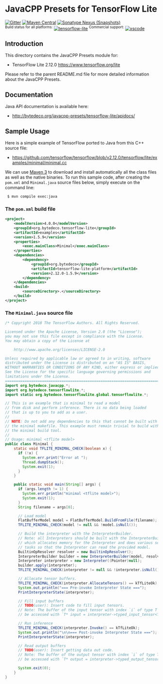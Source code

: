 JavaCPP Presets for TensorFlow Lite
===================================

[![Gitter](https://badges.gitter.im/bytedeco/javacpp.svg)](https://gitter.im/bytedeco/javacpp) [![Maven Central](https://maven-badges.herokuapp.com/maven-central/org.bytedeco/tensorflow-lite/badge.svg)](https://maven-badges.herokuapp.com/maven-central/org.bytedeco/tensorflow-lite) [![Sonatype Nexus (Snapshots)](https://img.shields.io/nexus/s/https/oss.sonatype.org/org.bytedeco/tensorflow-lite.svg)](http://bytedeco.org/builds/)  
<sup>Build status for all platforms:</sup> [![tensorflow-lite](https://github.com/bytedeco/javacpp-presets/workflows/tensorflow-lite/badge.svg)](https://github.com/bytedeco/javacpp-presets/actions?query=workflow%3Atensorflow-lite)  <sup>Commercial support:</sup> [![xscode](https://img.shields.io/badge/Available%20on-xs%3Acode-blue?style=?style=plastic&logo=appveyor&logo=data:image/png;base64,iVBORw0KGgoAAAANSUhEUgAAAEAAAABACAMAAACdt4HsAAAAGXRFWHRTb2Z0d2FyZQBBZG9iZSBJbWFnZVJlYWR5ccllPAAAAAZQTFRF////////VXz1bAAAAAJ0Uk5T/wDltzBKAAAAlUlEQVR42uzXSwqAMAwE0Mn9L+3Ggtgkk35QwcnSJo9S+yGwM9DCooCbgn4YrJ4CIPUcQF7/XSBbx2TEz4sAZ2q1RAECBAiYBlCtvwN+KiYAlG7UDGj59MViT9hOwEqAhYCtAsUZvL6I6W8c2wcbd+LIWSCHSTeSAAECngN4xxIDSK9f4B9t377Wd7H5Nt7/Xz8eAgwAvesLRjYYPuUAAAAASUVORK5CYII=)](https://xscode.com/bytedeco/javacpp-presets)


Introduction
------------
This directory contains the JavaCPP Presets module for:

 * TensorFlow Lite 2.12.0  https://www.tensorflow.org/lite

Please refer to the parent README.md file for more detailed information about the JavaCPP Presets.


Documentation
-------------
Java API documentation is available here:

 * http://bytedeco.org/javacpp-presets/tensorflow-lite/apidocs/


Sample Usage
------------
Here is a simple example of TensorFlow ported to Java from this C++ source file:

 * https://github.com/tensorflow/tensorflow/blob/v2.12.0/tensorflow/lite/examples/minimal/minimal.cc

We can use [Maven 3](http://maven.apache.org/) to download and install automatically all the class files as well as the native binaries. To run this sample code, after creating the `pom.xml` and `Minimal.java` source files below, simply execute on the command line:
```bash
 $ mvn compile exec:java
```

### The `pom.xml` build file
```xml
<project>
    <modelVersion>4.0.0</modelVersion>
    <groupId>org.bytedeco.tensorflow-lite</groupId>
    <artifactId>examples</artifactId>
    <version>1.5.9</version>
    <properties>
        <exec.mainClass>Minimal</exec.mainClass>
    </properties>
    <dependencies>
        <dependency>
            <groupId>org.bytedeco</groupId>
            <artifactId>tensorflow-lite-platform</artifactId>
            <version>2.12.0-1.5.9</version>
        </dependency>
    </dependencies>
    <build>
        <sourceDirectory>.</sourceDirectory>
    </build>
</project>
```

### The `Minimal.java` source file
```java
/* Copyright 2018 The TensorFlow Authors. All Rights Reserved.

Licensed under the Apache License, Version 2.0 (the "License");
you may not use this file except in compliance with the License.
You may obtain a copy of the License at

    http://www.apache.org/licenses/LICENSE-2.0

Unless required by applicable law or agreed to in writing, software
distributed under the License is distributed on an "AS IS" BASIS,
WITHOUT WARRANTIES OR CONDITIONS OF ANY KIND, either express or implied.
See the License for the specific language governing permissions and
limitations under the License.
==============================================================================*/
import org.bytedeco.javacpp.*;
import org.bytedeco.tensorflowlite.*;
import static org.bytedeco.tensorflowlite.global.tensorflowlite.*;

// This is an example that is minimal to read a model
// from disk and perform inference. There is no data being loaded
// that is up to you to add as a user.
//
// NOTE: Do not add any dependencies to this that cannot be built with
// the minimal makefile. This example must remain trivial to build with
// the minimal build tool.
//
// Usage: minimal <tflite model>
public class Minimal {
    static void TFLITE_MINIMAL_CHECK(boolean x) {
      if (!x) {
        System.err.print("Error at ");
        Thread.dumpStack();
        System.exit(1);
      }
    }

    public static void main(String[] args) {
      if (args.length != 1) {
        System.err.println("minimal <tflite model>");
        System.exit(1);
      }
      String filename = args[0];

      // Load model
      FlatBufferModel model = FlatBufferModel.BuildFromFile(filename);
      TFLITE_MINIMAL_CHECK(model != null && !model.isNull());

      // Build the interpreter with the InterpreterBuilder.
      // Note: all Interpreters should be built with the InterpreterBuilder,
      // which allocates memory for the Interpreter and does various set up
      // tasks so that the Interpreter can read the provided model.
      BuiltinOpResolver resolver = new BuiltinOpResolver();
      InterpreterBuilder builder = new InterpreterBuilder(model, resolver);
      Interpreter interpreter = new Interpreter((Pointer)null);
      builder.apply(interpreter);
      TFLITE_MINIMAL_CHECK(interpreter != null && !interpreter.isNull());

      // Allocate tensor buffers.
      TFLITE_MINIMAL_CHECK(interpreter.AllocateTensors() == kTfLiteOk);
      System.out.println("=== Pre-invoke Interpreter State ===");
      PrintInterpreterState(interpreter);

      // Fill input buffers
      // TODO(user): Insert code to fill input tensors.
      // Note: The buffer of the input tensor with index `i` of type T can
      // be accessed with `T* input = interpreter->typed_input_tensor<T>(i);`

      // Run inference
      TFLITE_MINIMAL_CHECK(interpreter.Invoke() == kTfLiteOk);
      System.out.println("\n\n=== Post-invoke Interpreter State ===");
      PrintInterpreterState(interpreter);

      // Read output buffers
      // TODO(user): Insert getting data out code.
      // Note: The buffer of the output tensor with index `i` of type T can
      // be accessed with `T* output = interpreter->typed_output_tensor<T>(i);`

      System.exit(0);
    }
}
```
